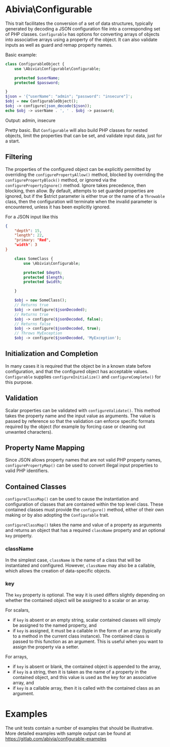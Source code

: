Abivia\Configurable
====

This trait facilitates the conversion of a set of data structures, typically generated by
decoding a JSON configuration file into a corresponding set of PHP classes. `Configurable`
has options for converting arrays of objects into associative arrays using a property of
the object. It can also validate inputs as well as guard and remap property names.

Basic example:
```php
class ConfigurableObject {
    use \Abivia\Configurable\Configurable;

    protected $userName;
    protected $password;

}
$json = '{"userName": "admin"; "password": "insecure"]';
$obj = new ConfigurableObject();
$obj -> configure(json_decode($json));
echo $obj -> userName . ', ' . $obj -> password;
```
Output:
admin, insecure

Pretty basic. But `Configurable` will also build PHP classes for nested objects, limit the
properties that can be set, and validate input data, just for a start.

Filtering
-----
The properties of the configured object can be explicitly permitted by overriding the
`configurePropertyAllow()` method, blocked by overriding the `configurePropertyBlock()`
method, or ignored via the `configurePropertyIgnore()` method. Ignore takes precedence, then
blocking, then allow. By default, attempts to set guarded properties
are ignored, but if the $strict parameter is either true or the name of a `Throwable`
class, then the configuration will terminate when the invalid parameter is encountered,
unless it has been explicitly ignored.

For a JSON input like this
```json
{
    "depth": 15,
    "length": 22,
    "primary: "Red",
    "width": 3
}
```

```php
    class SomeClass {
        use \Abivia\Configurable;

        protected $depth;
        protected $length;
        protected $width;

    }

    $obj = new SomeClass();
    // Returns true
    $obj -> configure($jsonDecoded);
    // Returns true
    $obj -> configure($jsonDecoded, false);
    // Returns false
    $obj -> configure($jsonDecoded, true);
    // Throws MyException
    $obj -> configure($jsonDecoded, 'MyException');
 ```

Initialization and Completion
---
In many cases it is required that the object be in a known state before configuration,
and that the configured object has acceptable values. `Configurable` supplies
`configureInitialize()` and `configureComplete()` for this purpose.

Validation
---
Scalar properties can be validated with `configureValidate()`. This method takes
the property name and the input value as arguments.
The value is passed by reference so that the validation can enforce specific formats
required by the object (for example by forcing case or cleaning out unwanted characters).

Property Name Mapping
---
Since JSON allows property names that are not valid PHP property names,
`configurePropertyMap()` can be used to convert illegal input properties to valid
PHP identifiers.

Contained Classes
---
`configureClassMap()` can be used to cause the instantiation and configuration
of classes that are contained within the top level class. These contained classes must provide
the `configure()` method, either of their own making or by also adopting the `Configurable`
trait.

`configureClassMap()` takes the name and value of a property as arguments and returns an
object that has a required `className` property and an optional `key` property.

### className
In the simplest case, `className` is the
name of a class that will be instantiated and configured. However, `className` may also be
a callable, which allows the creation of data-specific objects.

### key
The `key` property is optional. The way it is used differs slightly depending on whether
the contained object will be assigned to a scalar or an array.

For scalars,
 - if `key` is absent or an empty string, scalar contained classes
will simply be assigned to the named property, and
- if `key` is assigned, it must be a callable
in the form of an array (typically to a method in the current class instance). The
contained class is passed to this function as an argument.
This is useful when you want to assign the property via a setter.

For arrays,
 - if `key` is absent or blank, the contained object is appended to the array,
 - if `key` is a string, then it is taken as the name of a property in the contained
object, and this value is used as the key for an associative array, and
 - if `key` is a callable array, then it is called with the contained class as an
argument.

Examples
========
The unit tests contain a number of examples that should be illustrative. More detailed
examples with sample output can be found at
https://gitlab.com/abivia/configurable-examples